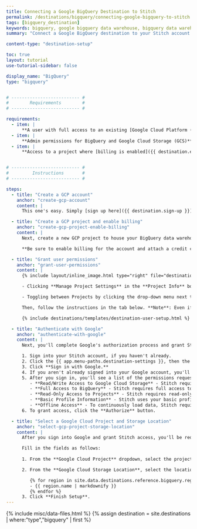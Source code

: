 ```yaml
---
title: Connecting a Google BigQuery Destination to Stitch
permalink: /destinations/bigquery/connecting-google-bigquery-to-stitch
tags: [bigquery_destination]
keywords: bigquery, google bigquery data warehouse, bigquery data warehouse, bigquery etl, etl to bigquery, bigquery destination
summary: "Connect a Google BigQuery destination to your Stitch account."

content-type: "destination-setup"

toc: true
layout: tutorial
use-tutorial-sidebar: false

display_name: "BigQuery"
type: "bigquery"


# -------------------------- #
#        Requirements        #
# -------------------------- #

requirements:
  - item: |
      **A user with full access to an existing [Google Cloud Platform (GCP) project within {{ destination.display_name }}]({{ destination.setup-project }}){:target="_blank"}**. Stitch won't be able to create one for you.
  - item: |
      **Admin permissions for BigQuery and Google Cloud Storage (GCS)**. This includes the BigQuery Admin and Storage Admin permissions. Stitch requires these permissions to [create and use a GCS bucket](https://cloud.google.com/storage/docs/access-control/bucket-level-iam){:target="_blank"} to load replicated data into BigQuery.
  - item: |
      **Access to a project where [billing is enabled]({{ destination.enable-billing }}){:target="_blank"} and a credit card is attached**. Even if you're using BigQuery's free trial, billing must still be enabled for Stitch to load data.


# -------------------------- #
#         Instructions       #
# -------------------------- #

steps:
  - title: "Create a GCP account"
    anchor: "create-gcp-account"
    content: |
      This one's easy. Simply [sign up here]({{ destination.sign-up }}){:target="new"} to get started.

  - title: "Create a GCP project and enable billing"
    anchor: "create-gcp-project-enable-billing"
    content: |
      Next, create a new GCP project to house your BigQuery data warehouse by following [these instructions]({{ destination.setup-project }}).

      **Be sure to enable billing for the account and attach a credit card, even if you're using the free trial option.** If billing isn't enabled, Stitch will encounter issues when loading data into your data warehouse.

  - title: "Grant user permissions"
    anchor: "grant-user-permissions"
    content: |
      {% include layout/inline_image.html type="right" file="destinations/bigquery-dashboard-project-info.png" alt="The project Info box on the GCP Platform Dashboard page." max-width="250px" %}After the project has been created, open the project in the GCP console. You can do this by either:

      - Clicking **Manage Project Settings** in the **Project Info** box on the dashboard page, as seen to the right.

      - Toggling between Projects by clicking the drop-down menu next to the Google Cloud Platform logo in the upper-left corner.

      Then, follow the instructions in the tab below. **Note**: Even if the user has Owner permissions, the permissions outlined below must still be granted to the user. Stitch will encounter loading errors otherwise.

      {% include destinations/templates/destination-user-setup.html %}

  - title: "Authenticate with Google"
    anchor: "authenticate-with-google"
    content: |
      Next, you'll complete Google's authorization process and grant Stitch access to the BigQuery project you created in [Step 2](#create-gcp-project-enable-billing).

      1. Sign into your Stitch account, if you haven't already.
      2. Click the {{ app.menu-paths.destination-settings }}, then the **{{ destination.display_name }}** icon.
      3. Click **Sign in with Google.**
      4. If you aren't already signed into your Google account, you'll be prompted for your credentials. **Sign in as the same user you granted BigQuery and Storage Admin permissions to in [Step 3](#grant-user-permissions).**
      5. After you sign in, you'll see a list of the permissions requested by Stitch:
         - **Read/Write Access to Google Cloud Storage** - Stitch requires Read/Write access to create and use a GCS bucket to load replicated data into BigQuery.
         - **Full Access to BigQuery** - Stitch requires full access to be able to create datasets and load data into BigQuery.
         - **Read-Only Access to Projects** - Stitch requires read-only access to projects to allow you to select a project to use during the BigQuery setup process.
         - **Basic Profile Information** - Stitch uses your basic profile info to retrieve your user ID.
         - **Offline Access** - To continuously load data, Stitch requires offline access. This allows the authorization token generated during setup process to be used for more than an hour after the initial authentication takes place.
      6. To grant access, click the **Authorize** button.

  - title: "Select a Google Cloud Project and Storage Location"
    anchor: "select-gcp-project-storage-location"
    content: |
      After you sign into Google and grant Stitch access, you'll be redirected back to Stitch. The last step is to select the select a project and define a storage location for your destination.

      Fill in the fields as follows:
     
      1. From the **Google Cloud Project** dropdown, select the project you created in [Step 2](#create-gcp-project-enable-billing).

      2. From the **Google Cloud Storage Location**, select the location where data should be stored:

         {% for region in site.data.destinations.reference.bigquery.region-list %}
         - {{ region.name | markdownify }}
         {% endfor %}
      3. Click **Finish Setup**.
---
```

{% include misc/data-files.html %}
{% assign destination = site.destinations | where:"type","bigquery" | first %}